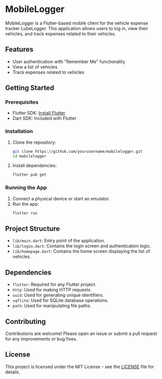 # MobileLogger

MobileLogger is a Flutter-based mobile client for the vehicle expense tracker LubeLogger. This application allows users to log in, view their vehicles, and track expenses related to their vehicles.

## Features

- User authentication with "Remember Me" functionality
- View a list of vehicles
- Track expenses related to vehicles

## Getting Started

### Prerequisites

- Flutter SDK: [Install Flutter](https://flutter.dev/docs/get-started/install)
- Dart SDK: Included with Flutter

### Installation

1. Clone the repository:
   ```sh
   git clone https://github.com/yourusername/mobilelogger.git
   cd mobilelogger
   ```

2. Install dependencies:
   ```sh
   flutter pub get
   ```

### Running the App

1. Connect a physical device or start an emulator.
2. Run the app:
   ```sh
   flutter run
   ```

## Project Structure

- `lib/main.dart`: Entry point of the application.
- `lib/login.dart`: Contains the login screen and authentication logic.
- `lib/homepage.dart`: Contains the home screen displaying the list of vehicles.

## Dependencies

- `flutter`: Required for any Flutter project.
- `http`: Used for making HTTP requests.
- `uuid`: Used for generating unique identifiers.
- `sqflite`: Used for SQLite database operations.
- `path`: Used for manipulating file paths.

## Contributing

Contributions are welcome! Please open an issue or submit a pull request for any improvements or bug fixes.

## License

This project is licensed under the MIT License - see the [LICENSE](LICENSE) file for details.

